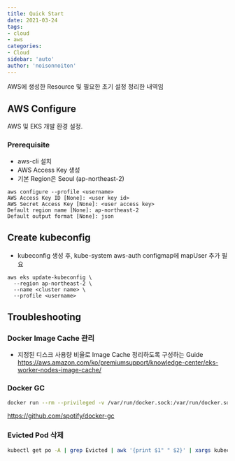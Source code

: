 ```yaml
---
title: Quick Start
date: 2021-03-24
tags:
- cloud
- aws
categories: 
- Cloud
sidebar: 'auto'
author: 'noisonnoiton'
---
```


AWS에 생성한 Resource 및 필요한 초기 설정 정리한 내역임

## AWS Configure

AWS 및 EKS 개발 환경 설정.

### Prerequisite
- aws-cli 설치
- AWS Access Key 생성
- 기본 Region은 Seoul (ap-northeast-2)

```
aws configure --profile <username>
AWS Access Key ID [None]: <user key id>
AWS Secret Access Key [None]: <user access key>
Default region name [None]: ap-northeast-2
Default output format [None]: json
```

## Create kubeconfig
- kubeconfig 생성 후, kube-system aws-auth configmap에 mapUser 추가 필요

```
aws eks update-kubeconfig \
  --region ap-northeast-2 \
  --name <cluster name> \
  --profile <username>
```


## Troubleshooting

### Docker Image Cache 관리
- 지정된 디스크 사용량 비율로 Image Cache 정리하도록 구성하는 Guide
<https://aws.amazon.com/ko/premiumsupport/knowledge-center/eks-worker-nodes-image-cache/>

### Docker GC

```sh
docker run --rm --privileged -v /var/run/docker.sock:/var/run/docker.sock -v /etc:/etc:ro spotify/docker-gc
```
<https://github.com/spotify/docker-gc>

### Evicted Pod 삭제
```sh
kubectl get po -A | grep Evicted | awk '{print $1" " $2}' | xargs kubectl delete po -n {namespace}
```

